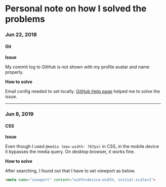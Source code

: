 # Personal note on how I solved the problems

### Jun 22, 2018

#### Git

**Issue**

My commit log to GitHub is not shown with my profile avatar and name properly.

**How to solve**

Email config needed to set locally.
[GitHub Help page](https://help.github.com/articles/setting-your-commit-email-address-in-git/)
 helped me to solve the issue.

********

### Jun 8, 2019

#### CSS

**Issue**

Even though I used `@media (max-width: 767px)` in CSS, in the mobile device it bypasses the media query. On desktop browser, it works fine.

**How to solve**

After searching, I found out that I have to set viewport as below.

```html
<meta name="viewport" content="width=device-width, initial-scale=1">
```

